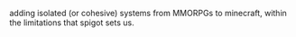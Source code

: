 adding isolated (or cohesive) systems from MMORPGs to minecraft, within the limitations that spigot sets us.
